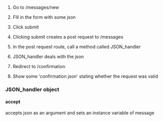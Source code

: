 1. Go to /messages/new

2. Fill in the form with some json

3. Click submit

4. Clicking submit creates a post request to /messages

5. In the post request route, call a method called JSON_handler

6. JSON_handler deals with the json

7. Redirect to /confirmation

8. Show some 'confirmation json' stating whether the request was valid


### JSON_handler object

#### accept

accepts json as an argument and sets an instance variable of message
